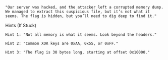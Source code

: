     "Our server was hacked, and the attacker left a corrupted memory dump. We managed to extract this suspicious file, but it’s not what it seems. The flag is hidden, but you’ll need to dig deep to find it."
Hints (If Stuck)

    Hint 1: "Not all memory is what it seems. Look beyond the headers."

    Hint 2: "Common XOR keys are 0xAA, 0x55, or 0xFF."

    Hint 3: "The flag is 30 bytes long, starting at offset 0x10000."
